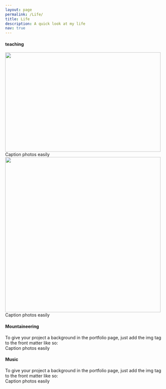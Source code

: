 ```yaml
---
layout: page
permalink: /Life/
title: Life
description: A quick look at my life 
nav: true
---
```


 <h4>teaching</h4>
<!--  For now, this page is assumed to be a static description of your courses.  -->
 
<!-- <div class="row"> -->
<div class="col-sm mt-3 mt-md-0">
    <img class="img-fluid rounded z-depth-1" width="500" height="320" src="{{ '/assets/img/21.jpg' | relative_url }}" alt="" title=""/>
</div>
<!-- </div> -->
<div class="caption">
    Caption photos easily
</div>

<div class="row">
    <div class="col-sm mt-3 mt-md-0">
        <img class="img-fluid rounded z-depth-1" width="500" height="500" src="{{ '/assets/img/22.jpg' | relative_url }}" alt="" title=""/>
    </div>
</div>
<div class="caption">
    Caption photos easily
</div>



 <h4>Mountaineering</h4>
 To give your project a background in the portfolio page, just add the img tag to the front matter like so:

<div class="row">
    <div class="col-sm mt-3 mt-md-0">
        <img class="img-fluid rounded z-depth-1" src="{{ '/assets/img/23.jpg' | relative_url }}" alt="" title="example image"/>
    </div>
    <div class="col-sm mt-3 mt-md-0">
        <img class="img-fluid rounded z-depth-1" src="{{ '/assets/img/24.jpg' | relative_url }}" alt="" title="example image"/>
    </div>
    <div class="col-sm mt-3 mt-md-0">
        <img class="img-fluid rounded z-depth-1" src="{{ '/assets/img/25.jpg' | relative_url }}" alt="" title="example image"/>
    </div>
</div>
<div class="caption">
    Caption photos easily
</div>

<!-- <div class="row">
    <div class="col-sm mt-3 mt-md-0">
        <img class="img-fluid rounded z-depth-1" src="{{ '/assets/img/23.jpg' | relative_url }}" alt="" title="example image"/>
    </div>
</div>
<div class="row">
    <div class="col-sm mt-3 mt-md-0">
        <img class="img-fluid rounded z-depth-1" src="{{ '/assets/img/24.JPG' | relative_url }}" alt="" title="example image"/>
    </div>
</div>
<div class="row">
    <div class="col-sm mt-3 mt-md-0">
        <img class="img-fluid rounded z-depth-1" src="{{ '/assets/img/25.png' | relative_url }}" alt="" title="example image"/>
    </div>
</div>
 -->



 <h4>Music</h4>
 To give your project a background in the portfolio page, just add the img tag to the front matter like so:


<div class="row justify-content-sm-center">
    <div class="col-sm-8 mt-3 mt-md-0">
        <img class="img-fluid rounded z-depth-1" src="{{ '/assets/img/26.jpg' | relative_url }}" alt="" title="example image"/>
    </div>
    <div class="col-sm-4 mt-3 mt-md-0">
        <img class="img-fluid rounded z-depth-1" src="{{ '/assets/img/27.jpg' | relative_url }}" alt="" title="example image"/>
    </div>
</div>
<div class="caption">
    Caption photos easily
</div>


<!-- <div class="row">
    <div class="col-sm mt-3 mt-md-0">
        <img class="img-fluid rounded z-depth-1" src="{{ '/assets/img/26.jpg' | relative_url }}" alt="" title="example image"/>
    </div>
</div>
<div class="row">
    <div class="col-sm mt-3 mt-md-0">
        <img class="img-fluid rounded z-depth-1" src="{{ '/assets/img/27.jpg' | relative_url }}" alt="" title="example image"/>
    </div>
</div>

 -->
